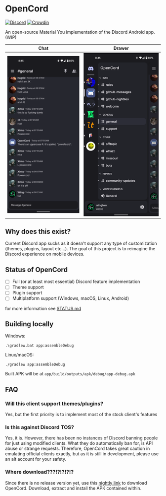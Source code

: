 # OpenCord

[![Discord](https://img.shields.io/discord/885879572447522817.svg?color=blue&label=OpenCord&logo=discord&style=for-the-badge)](https://discord.gg/3y6vbneMsW)
[![Crowdin](https://badges.crowdin.net/opencord/localized.svg)](https://crowdin.com/project/opencord)

An open-source Material You implementation of the Discord Android app. (WIP)

|                  Chat                   |                  Drawer                   |
|:---------------------------------------:|:-----------------------------------------:|
| ![](.github/assets/screenshot_chat.png) | ![](.github/assets/screenshot_drawer.png) |

## Why does this exist?

Current Discord app sucks as it doesn't support any type of customization (themes, plugins, layout
etc...). The goal of this project is to reimagine the Discord experience on mobile devices.

## Status of OpenCord

- [ ] Full (or at least most essential) Discord feature implementation
- [ ] Theme support
- [ ] Plugin support
- [ ] Multiplatform support (Windows, macOS, Linux, Android)

for more information see [STATUS.md](/STATUS.md)

## Building locally

Windows:

```batch
.\gradlew.bat app:assembleDebug
```

Linux/macOS:

```shell
./gradlew app:assembleDebug
```

Built APK will be at `app/build/outputs/apk/debug/app-debug.apk`

## FAQ

### Will this client support themes/plugins?

Yes, but the first priority is to implement most of the stock client's features

### Is this against Discord TOS?

Yes, it is. However, there has been no instances of Discord banning people for just using modified
clients. What they do automatically ban for, is API abuse or strange requests. Therefore, OpenCord
takes great caution in emulating official clients exactly, but as it is still in development, please
use an alt account for your safety.

### Where download???!?!?!?!?

Since there is no release version yet, use
this [nightly link](https://nightly.link/materiiapps/opencord/workflows/android/master/opencord.zip)
to download OpenCord. Download, extract and install the APK contained within.
